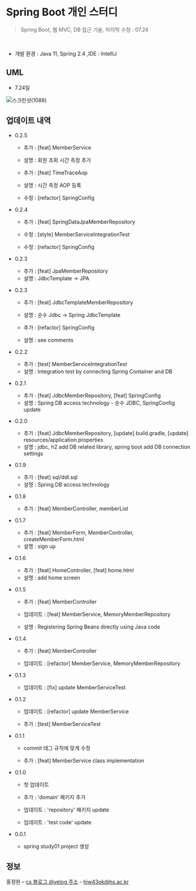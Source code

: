 # Spring Boot 개인 스터디

> Spring Boot, 웹 MVC, DB 접근 기술, 마지막 수정 : 07.24
<br>

  * 개발 환경 : Java 11, Spring 2.4 ,IDE : IntelliJ

## UML
 
 * 7.24일 
 
  ![스크린샷(1088)](https://user-images.githubusercontent.com/76596316/126839417-275c0565-9648-4e78-80bb-f3b847888a60.png)


## 업데이트 내역

* 0.2.5 
  * 추가 : [feat] MemberService
  * 설명 : 회원 조회 시간 측정 추가
  
  * 추가 : [feat] TimeTraceAop
  * 설명 : 시간 측정 AOP 등록
  
  * 수정 : [refactor] SpringConfig

* 0.2.4
  * 추가 : [feat] SpringDataJpaMemberRepository
  
  * 수정 : [style] MemberServiceIntegrationTest
  
  * 수정 : [refactor] SpringConfig

* 0.2.3
  * 추가 : [feat] JpaMemberRepository
  * 설명 : JdbcTemplate -> JPA

* 0.2.3
  * 추가 : [feat] JdbcTemplateMemberRepository
  * 설명 : 순수 Jdbc -> Spring JdbcTemplate
   
  * 추가 : [refactor] SpringConfig
  * 설명 : see comments

* 0.2.2
  * 추가 : [test] MemberServiceIntegrationTest
  * 설명 : Integration test by connecting Spring Container and DB

* 0.2.1
  * 추가 : [feat] JdbcMemberRepository, [feat] SpringConfig
  * 설명 : Spring DB access technology - 순수 JDBC, SpringConfig update

* 0.2.0
  * 추가 : [feat] JdbcMemberRepository, [update] build.gradle, [update] resources/application.properties
  * 설명 : jdbc, h2 add DB related library, spring boot add DB connection settings
  
* 0.1.9
  * 추가 : [feat] sql/ddl.sql 
  * 설명 : Spring DB access technology

* 0.1.8
  * 추가 : [feat] MemberController, memberList

* 0.1.7
  * 추가 : [feat] MemberForm, MemberController, createMemberForm.html
  * 설명 : sign up

* 0.1.6
  * 추가 : [feat] HomeController, [feat] home.html
  * 설명 : add home screen
   
* 0.1.5
  * 추가 : [feat] MemberController
  
  * 업데이트 : [feat] MemberService, MemoryMemberRepository
  * 설명 : Registering Spring Beans directly using Java code

* 0.1.4
  * 추가 : [feat] MemberController
  
  * 업데이트 : [refactor] MemberService, MemoryMemberRepository

* 0.1.3
  * 업데이트 : [fix] update MemberServiceTest 

* 0.1.2
  * 업데이트 : [refactor] update MemberService
  
  * 추가 : [test] MemberServiceTest

* 0.1.1
  * commit 태그 규칙에 맞게 수정
  
  * 추가 : [feat] MemberService class implementation

* 0.1.0
  * 첫 업데이트 
  
  * 추가 : 'domain' 패키지 추가
  
  * 업데이트 : 'repository' 패키지 update
  * 업데이트 : 'test code'  update

* 0.0.1
  * spring study01 project 생성 

## 정보

홍정완 – [cs 블로그 @velog 주소](https://velog.io/@daydream) - hjw43ok@hs.ac.kr
